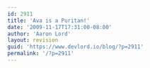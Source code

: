 ```yaml
---
id: 2911
title: 'Ava is a Puritan!'
date: '2009-11-17T17:31:00-08:00'
author: 'Aaron Lord'
layout: revision
guid: 'https://www.devlord.io/blog/?p=2911'
permalink: '/?p=2911'
---
```


<p class="mobile-photo"><a href="/blog/wp-content/uploads/2011/10/photo-745418.jpg"><img src="blog/wp-content/uploads/2011/10/photo-745418.jpg?w=225" border="0" alt="" /></a></p><div class="blogger-post-footer"><img width='1' height='1' src="https://www.devlord.io/blog/2009/11/17/ava-is-a-puritan/"' /></div>